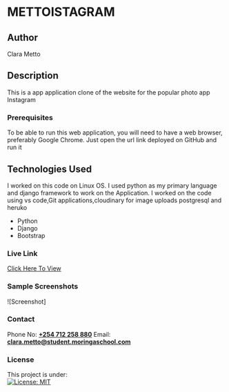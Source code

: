 # METTOISTAGRAM


## Author
Clara Metto


## Description
This is a app application clone of the website for the popular photo app Instagram



### Prerequisites
To be able to run this web application, you will need to have a web browser, preferably Google Chrome. Just open the url link deployed on GitHub and run it

## Technologies Used
I worked on this code on Linux OS. I used python as my primary language and django framework to work on the Application. I worked on the code using vs code,Git applications,cloudinary for image uploads postgresql and heruko

- Python
- Django
- Bootstrap





### Live Link
[Click Here To View](https://insta-salb.herokuapp.com/)


### Sample Screenshots
![Screenshot]<img src="">


### Contact
Phone No: **[+254 712 258 880](tel:+254712258880)**
Email: **[clara.metto@student.moringaschool.com](mailto:clara.metto@student.moringaschool.com)**


### License
This project is under:  
[![License: MIT](https://img.shields.io/badge/License-MIT-yellow.svg)](/LICENSE)
